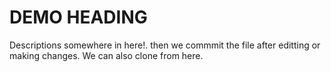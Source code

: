 # DEMO HEADING
Descriptions somewhere in here!. 
then we commmit the file after editting or making changes.
We can also clone from here.


